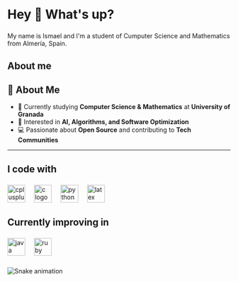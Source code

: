 <h1 align="left">Hey 👋 What's up?</h1>

###

<p align="left">My name is Ismael and I'm a student of Cumputer Science and Mathematics from Almería, Spain.</p>

###

<h2 align="left">About me</h2>

## 🌟 About Me  
- 🔭 Currently studying **Computer Science & Mathematics** at **University of Granada**  
- 🤖 Interested in **AI, Algorithms, and Software Optimization**  
- 💻 Passionate about **Open Source** and contributing to **Tech Communities**
---

<h2 align="left">I code with</h2>

###

<div align="left">
  <img src="https://cdn.jsdelivr.net/gh/devicons/devicon/icons/cplusplus/cplusplus-original.svg" height="40" alt="cplusplus logo"  />
  <img width="12" />
  <img src="https://cdn.jsdelivr.net/gh/devicons/devicon/icons/c/c-original.svg" height="40" alt="c logo"  />
  <img width="12" />
  <img src="https://cdn.jsdelivr.net/gh/devicons/devicon/icons/python/python-original.svg" height="40" alt="python logo"  />
  <img width="12" />
  <img src="https://cdn.jsdelivr.net/gh/devicons/devicon/icons/latex/latex-original.svg" height="40" alt="latex logo"  />
</div>

###

<h2 align="left">Currently improving in</h2>

###

<div align="left">
  <img src="https://cdn.jsdelivr.net/gh/devicons/devicon/icons/java/java-original.svg" height="40" alt="java logo"  />
  <img width="12" />
  <img src="https://cdn.jsdelivr.net/gh/devicons/devicon/icons/ruby/ruby-original.svg" height="40" alt="ruby logo"  />
</div>

###

<img src="https://raw.githubusercontent.com/ismael-vergara/output/snake.svg" alt="Snake animation" />

###
